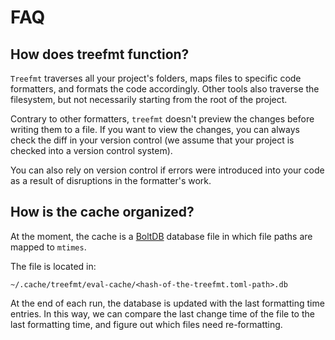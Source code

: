 # FAQ

## How does treefmt function?

`Treefmt` traverses all your project's folders, maps files to specific code formatters, and formats the code 
accordingly. Other tools also traverse the filesystem, but not necessarily starting from the root of the project.

Contrary to other formatters, `treefmt` doesn't preview the changes before writing them to a file. If you want to view 
the changes, you can always check the diff in your version control (we assume that your project is checked into a 
version control system). 

You can also rely on version control if errors were introduced into your code as a result of disruptions in the 
formatter's work.

## How is the cache organized?

At the moment, the cache is a [BoltDB] database file in which file paths are mapped to `mtimes`. 

The file is located in:

```
~/.cache/treefmt/eval-cache/<hash-of-the-treefmt.toml-path>.db
```

At the end of each run, the database is updated with the last formatting time entries. In this way, we can 
compare the last change time of the file to the last formatting time, and figure out which files need re-formatting.

[BoltDB]: https://github.com/etcd-io/bbolt